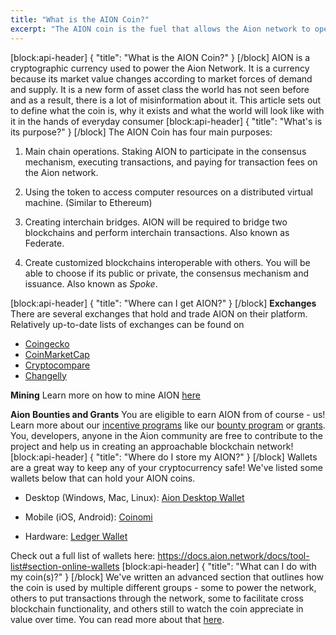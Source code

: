```yaml
---
title: "What is the AION Coin?"
excerpt: "The AION coin is the fuel that allows the Aion network to operate. Learn more about what it is, how it works,how you can use it and basic principles that determines Aion Valuation."
---
```

[block:api-header]
{
  "title": "What is the AION Coin?"
}
[/block]
AION is a cryptographic currency used to power the Aion Network. It is a currency because its market value changes according to market forces of demand and supply. It is a new form of asset class the world has not seen before and as a result, there is a lot of misinformation about it. This article sets out to define what the coin is, why it exists and what the world will look like with it in the hands of everyday consumer
[block:api-header]
{
  "title": "What's is its purpose?"
}
[/block]
The AION Coin has four main purposes:
1. Main chain operations. Staking AION to participate in the consensus mechanism, executing transactions, and paying for transaction fees on the Aion network.

2. Using the token to access computer resources on a distributed virtual machine. (Similar to Ethereum)

3. Creating interchain bridges. AION will be required to bridge two blockchains and perform interchain transactions. Also known as Federate.

4. Create customized blockchains interoperable with others. You will be able to choose if its public or private, the consensus mechanism and issuance. Also known as *Spoke*.

[block:api-header]
{
  "title": "Where can I get AION?"
}
[/block]
**Exchanges**
There are several exchanges that hold and trade AION on their platform. Relatively up-to-date lists of exchanges can be found on 
* [Coingecko](https://www.coingecko.com/en/coins/aion)
* [CoinMarketCap](https://coinmarketcap.com/currencies/aion/#markets)
* [Cryptocompare](https://www.cryptocompare.com/coins/aion/markets)
* [Changelly](https://cryptospaceguides.com/changelly-guide/)

**Mining**
Learn more on how to mine AION [here](https://learn.aion.network/v1.0/docs/mining-the-aion-network)

**Aion Bounties and Grants**
You are eligible to earn AION from of course - us! Learn more about our [incentive programs](https://learn.aion.network/docs/claim-bounties-or-submit-grant-proposals) like our [bounty program](https://learn.aion.network/docs/claim-bounties-or-submit-grant-proposals#section-bounties) or [grants](https://learn.aion.network/docs/claim-bounties-or-submit-grant-proposals#section-grants). You, developers, anyone in the Aion community are free to contribute to the project and help us in creating an approachable blockchain network!
[block:api-header]
{
  "title": "Where do I store my AION?"
}
[/block]
Wallets are a great way to keep any of your cryptocurrency safe! We've listed some wallets below that can hold your AION coins. 

* Desktop (Windows, Mac, Linux): <a href="https://docs.aion.network/docs/install-the-aion-desktop-wallet" target="_blank">Aion Desktop Wallet</a> 

* Mobile (iOS, Android): <a href="https://coinomi.com" target="_blank">Coinomi</a> 

* Hardware: <a href="https://docs.aion.network/docs/ledger-hardware-wallet-guide" target="_blank">Ledger Wallet</a>

Check out a full list of wallets here: https://docs.aion.network/docs/tool-list#section-online-wallets
[block:api-header]
{
  "title": "What can I do with my coin(s)?"
}
[/block]
We've written an advanced section that outlines how the coin is used by multiple different groups - some to power the network, others to put transactions through the network, some to facilitate cross blockchain functionality, and others still to watch the coin appreciate in value over time. You can read more about that [here](doc:what-can-i-do-with-my-aion-coins).